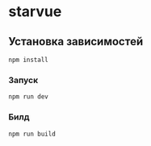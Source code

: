 # starvue

## Установка зависимостей

```
npm install
```

### Запуск

```
npm run dev
```

### Билд

```
npm run build
```
